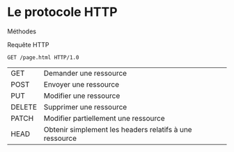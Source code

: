 # Le protocole HTTP
Méthodes

Requête HTTP
```http
GET /page.html HTTP/1.0
```
|||
|-|-|
|GET|Demander une ressource|
|POST|Envoyer une ressource|
|PUT|Modifier une ressource|
|DELETE|Supprimer une ressource|
|PATCH|Modifier partiellement une ressource|
|HEAD|Obtenir simplement les headers relatifs à une ressource|